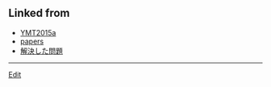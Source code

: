 ---
---
## Linked from

* [YMT2015a](YMT2015a.md)
* [papers](papers.md)
* [解決した問題](解決した問題.md)


----
[Edit](https://github.com/vitroid/vitroid.github.io/edit/master/MD/YMT2015a.md)
